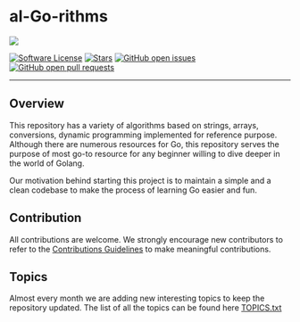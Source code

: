 # al-Go-rithms

<p align="left">
  <img src="https://github.com/addy1997/al-Go-rithms/blob/main/icon/1.png"/>
</p>

[![Software License](https://img.shields.io/badge/license-MIT-brightgreen.svg)](LICENSE)  [![Stars](https://img.shields.io/github/stars/addy1997/al-Go-rithms.svg?style=flat&label=Star&maxAge=86400)](STARS)  [![GitHub open issues](https://img.shields.io/github/issues-raw/addy1997/al-Go-rithms.svg)](https://github.com/addy1997/al-Go-rithms/issues) [![GitHub open pull requests](https://img.shields.io/github/issues-pr-raw/addy1997/al-Go-rithms.svg)](https://github.com/addy1997/al-Go-rithms/pulls)

-----------------------------------------------------------------------------

## Overview

This repository has a variety of algorithms based on strings, arrays, conversions, dynamic programming implemented for reference purpose. Although there are numerous resources for Go, this repository serves the purpose of most go-to resource for any beginner willing to dive deeper in the world of Golang. 

Our motivation behind starting this project is to maintain a simple and a clean codebase to make the process of learning Go easier and fun.

## Contribution 

All contributions are welcome. We strongly encourage new contributors to refer to the [Contributions Guidelines](https://github.com/addy1997/al-Go-rithms/blob/main/CONTRIBUTION_GUIDELINES.md) to make meaningful contributions.

## Topics 

Almost every month we are adding new interesting topics to keep the repository updated. The list of all the topics can be found here [TOPICS.txt](https://github.com/addy1997/al-Go-rithms/blob/main/TOPICS.txt)

